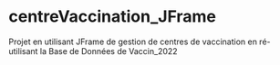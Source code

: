 # centreVaccination_JFrame
Projet en utilisant JFrame de gestion de centres de vaccination en ré-utilisant la Base de Données de Vaccin_2022
